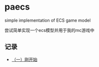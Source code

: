 # paecs

simple implementation of ECS game model

尝试简单实现一个ecs模型并用于我的mc游戏中

## 记录

- [（一）刚开始](records/（一）刚开始.md)